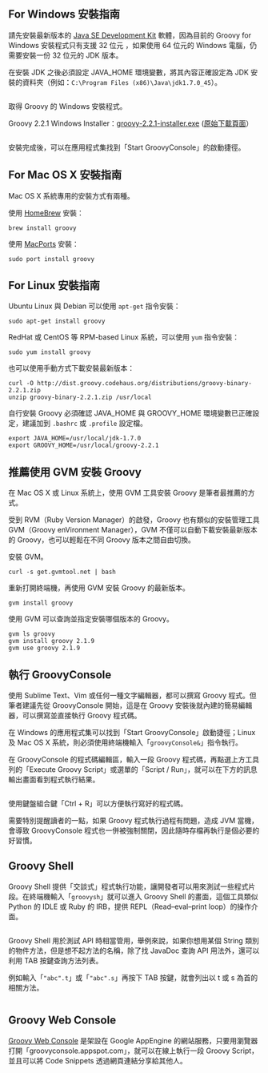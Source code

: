 ## For Windows 安裝指南 ##

請先安裝最新版本的 [Java SE Development Kit](http://www.oracle.com/technetwork/java/javase/downloads/jdk7-downloads-1880260.html) 軟體，因為目前的 Groovy for Windows 安裝程式只有支援 32 位元
，如果使用 64 位元的 Windows 電腦，仍需要安裝一份 32 位元的 JDK 版本。

在安裝 JDK 之後必須設定 JAVA_HOME 環境變數，將其內容正確設定為 JDK 安裝的資料夾（例如：`C:\Program Files (x86)\Java\jdk1.7.0_45`）。

<div style="text-align:center"><img src="https://lh3.googleusercontent.com/-246QHP22ceE/UsFK7-2ZyeI/AAAAAAAAMAs/Mh08PB_rOdA/w914-h996-no/groovy2.png" alt="" style="max-width:100%" /></div>

取得 Groovy 的 Windows 安裝程式。

Groovy 2.2.1 Windows Installer：[groovy-2.2.1-installer.exe](http://dist.codehaus.org/groovy/distributions/installers/windows/nsis/groovy-2.2.1-installer.exe) ([原始下載頁面](http://groovy.codehaus.org/Download)）

<div style="text-align:center"><img src="https://lh3.googleusercontent.com/-4amH_9ugVo8/UsFJ2C7b98I/AAAAAAAAL_4/ScSJRglrMUY/w1026-h800-no/groovy1.png" alt="" style="max-width:100%" /></div>

安裝完成後，可以在應用程式集找到「Start GroovyConsole」的啟動捷徑。

## For Mac OS X 安裝指南 ##

Mac OS X 系統專用的安裝方式有兩種。

使用 [HomeBrew](http://brew.sh/) 安裝：

    brew install groovy

使用 [MacPorts](http://www.macports.org/) 安裝：

    sudo port install groovy

## For Linux 安裝指南 ##

Ubuntu Linux 與 Debian 可以使用 `apt-get` 指令安裝：

    sudo apt-get install groovy

RedHat 或 CentOS 等 RPM-based Linux 系統，可以使用 `yum` 指令安裝：

    sudo yum install groovy

也可以使用手動方式下載安裝最新版本：

    curl -O http://dist.groovy.codehaus.org/distributions/groovy-binary-2.2.1.zip
    unzip groovy-binary-2.2.1.zip /usr/local

自行安裝 Groovy 必須確認 JAVA_HOME 與 GROOVY_HOME 環境變數已正確設定，建議加到 `.bashrc` 或 `.profile` 設定檔。

    export JAVA_HOME=/usr/local/jdk-1.7.0
    export GROOVY_HOME=/usr/local/groovy-2.2.1

## 推薦使用 GVM 安裝 Groovy ##

在 Mac OS X 或 Linux 系統上，使用 GVM 工具安裝 Groovy 是筆者最推薦的方式。

受到 RVM（Ruby Version Manager）的啟發，Groovy 也有類似的安裝管理工具 GVM（Groovy enVironment Manager），GVM 不僅可以自動下載安裝最新版本的 Groovy，也可以輕鬆在不同 Groovy 版本之間自由切換。

安裝 GVM。

    curl -s get.gvmtool.net | bash

重新打開終端機，再使用 GVM 安裝 Groovy 的最新版本。

    gvm install groovy

使用 GVM 可以查詢並指定安裝哪個版本的 Groovy。

    gvm ls groovy
    gvm install groovy 2.1.9
    gvm use groovy 2.1.9

## 執行 GroovyConsole ##

使用 Sublime Text、Vim 或任何一種文字編輯器，都可以撰寫 Groovy 程式。但筆者建議先從 GroovyConsole 開始，這是在 Groovy 安裝後就內建的簡易編輯器，可以撰寫並直接執行 Groovy 程式碼。

在 Windows 的應用程式集可以找到「Start GroovyConsole」啟動捷徑；Linux 及 Mac OS X 系統，則必須使用終端機輸入「`groovyConsole&`」指令執行。

在 GroovyConsole 的程式碼編輯區，輸入一段 Groovy 程式碼，再點選上方工具列的「Execute Groovy Script」或選單的「Script / Run」，就可以在下方的訊息輸出畫面看到程式執行結果。

<div style="text-align:center"><img src="https://lh4.googleusercontent.com/ZS7zT4__0mqRrFsS-S3o76STDJACncTj_-7KVcSbW0s=w1640-h1336-no" alt="" style="max-width:100%" /></div>

使用鍵盤組合鍵「Ctrl + R」可以方便執行寫好的程式碼。

需要特別提醒讀者的一點，如果 Groovy 程式執行過程有問題，造成 JVM 當機，會導致 GroovyConsole 程式也一併被強制關閉，因此隨時存檔再執行是個必要的好習慣。

## Groovy Shell ##

Groovy Shell 提供「交談式」程式執行功能，讓開發者可以用來測試一些程式片段。在終端機輸入「`groovysh`」就可以進入 Groovy Shell 的畫面，這個工具類似 Python 的 IDLE 或 Ruby 的 IRB，提供 REPL（Read–eval–print loop）的操作介面。

<div style="text-align:center"><img src="https://lh4.googleusercontent.com/MDAQv9o8HSyOmAt2UO9HFfDqfZ-12oIJ_1VgUmK6O0M=w1916-h1206-no" alt="" style="max-width:100%" /></div>

Groovy Shell 用於測試 API 時相當管用，舉例來說，如果你想用某個 String 類別的物件方法，但是想不起方法的名稱，除了找 JavaDoc 查詢 API 用法外，還可以利用 TAB 按鍵查詢方法列表。

例如輸入「`"abc".t`」或「`"abc".s`」再按下 TAB 按鍵，就會列出以 t 或 s 為首的相關方法。 

<div style="text-align:center"><img src="https://lh5.googleusercontent.com/u5zBjED-T_bTw0sicMd8rRMpaL28wyuAdXNKSlgSlzk=w1916-h762-no" alt="" style="max-width:100%" /></div>

## Groovy Web Console ##

[Groovy Web Console](http://groovyconsole.appspot.com/) 是架設在 Google AppEngine 的網站服務，只要用瀏覽器打開「groovyconsole.appspot.com」，就可以在線上執行一段 Groovy Script，並且可以將 Code Snippets 透過網頁連結分享給其他人。

<div style="text-align:center"><img src="https://lh6.googleusercontent.com/AXGKbI8Pk4o5UEbgdjNp_-hhEckyS-2X2v94OvK4aGw=w1568-h1336-no" alt="" style="max-width:100%" /></div>
